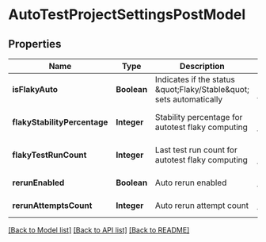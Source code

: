 # AutoTestProjectSettingsPostModel
## Properties

| Name | Type | Description | Notes |
|------------ | ------------- | ------------- | -------------|
| **isFlakyAuto** | **Boolean** | Indicates if the status \&quot;Flaky/Stable\&quot; sets automatically | [optional] [default to false] |
| **flakyStabilityPercentage** | **Integer** | Stability percentage for autotest flaky computing | [optional] [default to 100] |
| **flakyTestRunCount** | **Integer** | Last test run count for autotest flaky computing | [optional] [default to 100] |
| **rerunEnabled** | **Boolean** | Auto rerun enabled | [default to null] |
| **rerunAttemptsCount** | **Integer** | Auto rerun attempt count | [default to null] |

[[Back to Model list]](../README.md#documentation-for-models) [[Back to API list]](../README.md#documentation-for-api-endpoints) [[Back to README]](../README.md)

